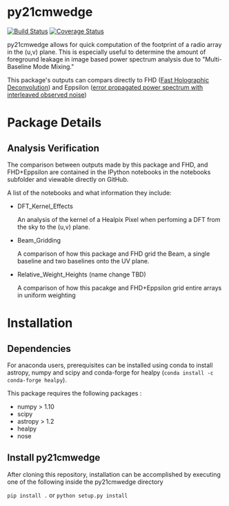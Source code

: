 # py21cmwedge

[![Build Status](https://travis-ci.org/mkolopanis/py21cmwedge.svg?branch=master)](https://travis-ci.org/mkolopanis/py21cmwedge)
[![Coverage Status](https://coveralls.io/repos/github/mkolopanis/py21cmwedge/badge.svg)](https://coveralls.io/github/mkolopanis/py21cmwedge)

py21cmwedge allows for quick computation of the footprint of a radio array in the (u,v) plane. This is especially useful to
determine the amount of foreground leakage in image based power spectrum analysis due to "Multi-Baseline Mode Mixing."

This package's outputs can compars directly to  FHD ([Fast Holographic Deconvolution](https://www.github.com/EorImaging/FHD))
and Eppsilon ([error propagated power spectrum with interleaved observed noise](https://github.com/EoRImaging/eppsilon))

# Package Details
## Analysis Verification
The comparison between outputs made by this package and FHD, and FHD+Eppsilon are contained in the IPython notebooks
in the notebooks subfolder and viewable directly on GitHub.

A list of the notebooks and what information they include:

* DFT_Kernel_Effects

   An analysis of the kernel of a Healpix Pixel when perfoming a DFT from the sky to the (u,v) plane.

* Beam_Gridding
   
   A comparison of how this package and FHD grid the Beam, a single baseline and two baselines onto the UV plane.

* Relative_Weight_Heights (name change TBD)

   A comparison of how this pacakge and FHD+Eppsilon grid entire arrays in uniform weighting


# Installation
## Dependencies
For anaconda users, prerequisites can be installed using conda to install astropy, numpy and scipy and conda-forge
for healpy (`conda install -c conda-forge healpy`).

This package requires the following packages :

* numpy > 1.10
* scipy
* astropy > 1.2
* healpy
* nose

## Install py21cmwedge
After cloning this repository, installation can be accomplished by executing
one of the following inside the py21cmwedge directory

`pip install .` or `python setup.py install `
